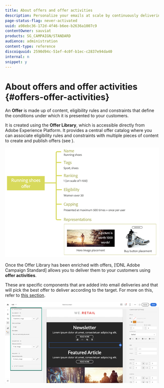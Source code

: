 ```yaml
---
title: About offers and offer activities
description: Personalize your emails at scale by continuously delivering the best offers to your customers.
page-status-flag: never-activated
uuid: a98ebc36-172d-4f46-b6ee-b2636a1007c9
contentOwner: sauviat
products: SG_CAMPAIGN/STANDARD
audience: administration
content-type: reference
discoiquuid: 2590d94c-51ef-4c0f-b1ec-c2837e94da40
internal: n
snippet: y
---
```


# About offers and offer activities {#offers-offer-activities}

An **Offer** is made up of content, eligibility rules and constraints that define the conditions under which it is presented to your customers.

It is created using the **Offer Library**, which is accessible directly from Adobe Experience Platform. It provides a central offer catalog where you can associate eligibility rules and constraints with multiple pieces of content to create and publish offers (see [](../../offer-library/using/about-the-offer-library.md)).

![](assets/offers_structure.png)

Once the Offer Library has been enriched with offers, [!DNL Adobe Campaign Standard] allows you to deliver them to your customers using **offer activities**.

These are specific components that are added into email deliveries and that will pick the best offer to deliver according to the target. For more on this, refer to [this section](../../campaign-standard/using/overview.md).

![](assets/offers_acs.png)
